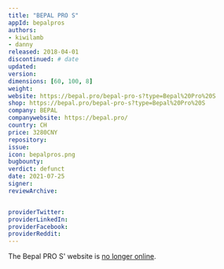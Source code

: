 ```yaml
---
title: "BEPAL PRO S"
appId: bepalpros
authors:
- kiwilamb
- danny
released: 2018-04-01
discontinued: # date
updated:
version:
dimensions: [60, 100, 8]
weight: 
website: https://bepal.pro/bepal-pro-s?type=Bepal%20Pro%20S
shop: https://bepal.pro/bepal-pro-s?type=Bepal%20Pro%20S
company: BEPAL
companywebsite: https://bepal.pro/
country: CH
price: 3280CNY
repository: 
issue:
icon: bepalpros.png
bugbounty:
verdict: defunct 
date: 2021-07-25
signer:
reviewArchive:


providerTwitter: 
providerLinkedIn: 
providerFacebook: 
providerReddit: 
---
```



The Bepal PRO S' website is [no longer online](https://twitter.com/BitcoinWalletz/status/1466331090105233408).

